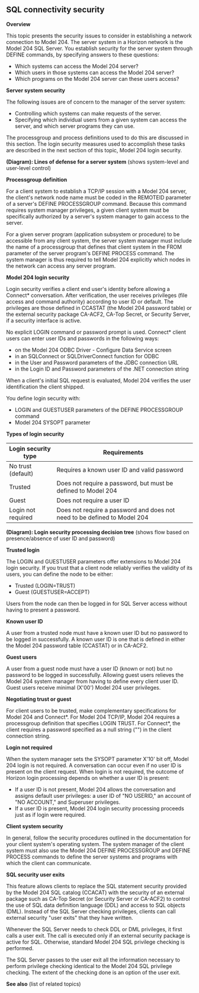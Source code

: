 ## SQL connectivity security

**Overview**

This topic presents the security issues to consider in establishing a network connection to Model 204. The server system in a Horizon network is the Model 204 SQL Server. You establish security for the server system through DEFINE commands, by specifying answers to these questions:

*   Which systems can access the Model 204 server?
*   Which users in those systems can access the Model 204 server?
*   Which programs on the Model 204 server can these users access?

**Server system security**

The following issues are of concern to the manager of the server system:

*   Controlling which systems can make requests of the server.
*   Specifying which individual users from a given system can access the server, and which server programs they can use.

The processgroup and process definitions used to do this are discussed in this section. The login security measures used to accomplish these tasks are described in the next section of this topic, Model 204 login security.

**(Diagram): Lines of defense for a server system** (shows system-level and user-level control)

**Processgroup definition**

For a client system to establish a TCP/IP session with a Model 204 server, the client's network node name must be coded in the REMOTEID parameter of a server's DEFINE PROCESSGROUP command.  Because this command requires system manager privileges, a given client system must be specifically authorized by a server's system manager to gain access to the server.

For a given server program (application subsystem or procedure) to be accessible from any client system, the server system manager must include the name of a processgroup that defines that client system in the FROM parameter of the server program's DEFINE PROCESS command. The system manager is thus required to tell Model 204 explicitly which nodes in the network can access any server program.

**Model 204 login security**

Login security verifies a client end user's identity before allowing a Connect* conversation. After verification, the user receives privileges (file access and command authority) according to user ID or default. The privileges are those defined in CCASTAT (the Model 204 password table) or the external security package CA-ACF2, CA-Top Secret, or Security Server, if a security interface is active.

No explicit LOGIN command or password prompt is used. Connect* client users can enter user IDs and passwords in the following ways:

*   on the Model 204 ODBC Driver - Configure Data Service screen
*   in an SQLConnect or SQLDriverConnect function for ODBC
*   in the User and Password parameters of the JDBC connection URL
*   in the Login ID and Password parameters of the .NET connection string

When a client's initial SQL request is evaluated, Model 204 verifies the user identification the client shipped.

You define login security with:

*   LOGIN and GUESTUSER parameters of the DEFINE PROCESSGROUP command
*   Model 204 SYSOPT parameter

**Types of login security**

| Login security type | Requirements |
|---|---|
| No trust (default) | Requires a known user ID and valid password |
| Trusted | Does not require a password, but must be defined to Model 204 |
| Guest | Does not require a user ID |
| Login not required | Does not require a password and does not need to be defined to Model 204 |

**(Diagram): Login security processing decision tree** (shows flow based on presence/absence of user ID and password)

**Trusted login**

The LOGIN and GUESTUSER parameters offer extensions to Model 204 login security. If you trust that a client node reliably verifies the validity of its users, you can define the node to be either:

*   Trusted (LOGIN=TRUST)
*   Guest (GUESTUSER=ACCEPT)

Users from the node can then be logged in for SQL Server access without having to present a password.

**Known user ID**

A user from a trusted node must have a known user ID but no password to be logged in successfully. A known user ID is one that is defined in either the Model 204 password table (CCASTAT) or in CA-ACF2.

**Guest users**

A user from a guest node must have a user ID (known or not) but no password to be logged in successfully. Allowing guest users relieves the Model 204 system manager from having to define every client user ID. Guest users receive minimal (X'00') Model 204 user privileges.

**Negotiating trust or guest**

For client users to be trusted, make complementary specifications for Model 204 and Connect*. For Model 204 TCP/IP, Model 204 requires a processgroup definition that specifies LOGIN TRUST. For Connect*, the client requires a password specified as a null string ("") in the client connection string.

**Login not required**

When the system manager sets the SYSOPT parameter X'10' bit off, Model 204 login is not required. A conversation can occur even if no user ID is present on the client request. When login is not required, the outcome of Horizon login processing depends on whether a user ID is present:

*   If a user ID is not present, Model 204 allows the conversation and assigns default user privileges: a user ID of "NO USERID," an account of "NO ACCOUNT," and Superuser privileges.
*   If a user ID is present, Model 204 login security processing proceeds just as if login were required.

**Client system security**

In general, follow the security procedures outlined in the documentation for your client system's operating system. The system manager of the client system must also use the Model 204 DEFINE PROCESSGROUP and DEFINE PROCESS commands to define the server systems and programs with which the client can communicate.

**SQL security user exits**

This feature allows clients to replace the SQL statement security provided by the Model 204 SQL catalog (CCACAT) with the security of an external package such as CA-Top Secret (or Security Server or CA-ACF2) to control the use of SQL data definition language (DDL) and access to SQL objects (DML). Instead of the SQL Server checking privileges, clients can call external security "user exits" that they have written.

Whenever the SQL Server needs to check DDL or DML privileges, it first calls a user exit. The call is executed only if an external security package is active for SQL. Otherwise, standard Model 204 SQL privilege checking is performed.

The SQL Server passes to the user exit all the information necessary to perform privilege checking identical to the Model 204 SQL privilege checking. The extent of the checking done is an option of the user exit.

**See also** (list of related topics)

